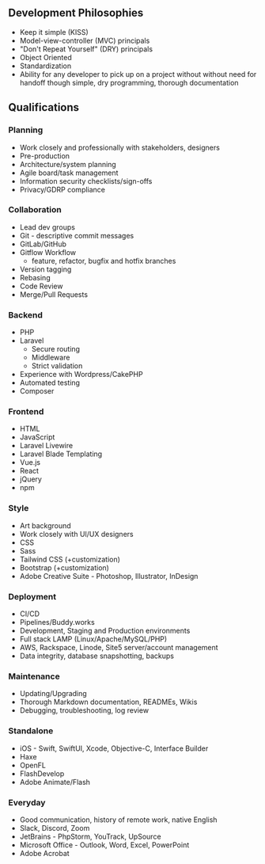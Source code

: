 ## Development Philosophies
- Keep it simple (KISS)
- Model-view-controller (MVC) principals
- "Don't Repeat Yourself" (DRY) principals
- Object Oriented
- Standardization
- Ability for any developer to pick up on a project without without need for handoff though simple, dry programming, thorough documentation

## Qualifications

### Planning
- Work closely and professionally with stakeholders, designers
- Pre-production
- Architecture/system planning
- Agile board/task management
- Information security checklists/sign-offs
- Privacy/GDRP compliance

### Collaboration
- Lead dev groups
- Git - descriptive commit messages
- GitLab/GitHub
- Gitflow Workflow
  - feature, refactor, bugfix and hotfix branches
- Version tagging
- Rebasing
- Code Review
- Merge/Pull Requests

### Backend
- PHP
- Laravel
  - Secure routing
  - Middleware
  - Strict validation
- Experience with Wordpress/CakePHP
- Automated testing
- Composer

### Frontend
- HTML
- JavaScript
- Laravel Livewire
- Laravel Blade Templating
- Vue.js
- React
- jQuery
- npm

### Style
- Art background
- Work closely with UI/UX designers
- CSS
- Sass
- Tailwind CSS (+customization)
- Bootstrap (+customization)
- Adobe Creative Suite - Photoshop, Illustrator, InDesign

### Deployment
- CI/CD
- Pipelines/Buddy.works
- Development, Staging and Production environments
- Full stack LAMP (Linux/Apache/MySQL/PHP)
- AWS, Rackspace, Linode, Site5 server/account management
- Data integrity, database snapshotting, backups

### Maintenance
- Updating/Upgrading
- Thorough Markdown documentation, READMEs, Wikis
- Debugging, troubleshooting, log review

### Standalone
- iOS - Swift, SwiftUI, Xcode, Objective-C, Interface Builder
- Haxe
- OpenFL
- FlashDevelop
- Adobe Animate/Flash

### Everyday
- Good communication, history of remote work, native English
- Slack, Discord, Zoom
- JetBrains - PhpStorm, YouTrack, UpSource
- Microsoft Office - Outlook, Word, Excel, PowerPoint
- Adobe Acrobat

